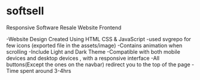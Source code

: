 # softsell
Responsive Software Resale Website Frontend

-Website Design Created Using HTML CSS & JavaScript
-used svgrepo for few icons (exported file in the assets/image)
-Contains animation when scrolling
-Include Light and Dark Theme
-Compatible with both mobile devices and desktop devices , with a responsive interface
-All buttons(Except the ones on the navbar) redirect you to the top of the page
-Time spent around 3-4hrs
